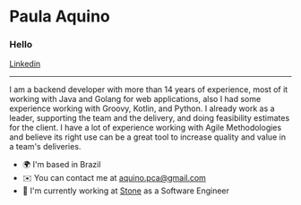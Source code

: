 # Paula Aquino

### Hello

<a href="https://www.linkedin.com/in/paula-aquino-pca/" target="_blank" rel="nofollow">Linkedin</a>

---

I am a backend developer with more than 14 years of experience, most of it working with Java and Golang for web applications, also I had some experience working with Groovy, Kotlin, and Python.
I already work as a leader, supporting the team and the delivery, and doing feasibility estimates for the client. I have a lot of experience working with Agile Methodologies and believe its right use can be a great tool to increase quality and value in a team's deliveries.

* 🌍  I'm based in Brazil
* ✉️  You can contact me at [aquino.pca@gmail.com](mailto:aquino.pca@gmail.com)
* 🚀  I'm currently working at [Stone](https://www.stone.com.br/) as a Software Engineer
